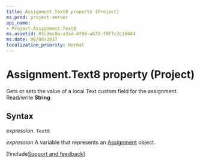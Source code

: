 ```yaml
---
title: Assignment.Text8 property (Project)
ms.prod: project-server
api_name:
- Project.Assignment.Text8
ms.assetid: 83c2ec8a-a3ad-4f0d-ab72-f9f7c3c1d444
ms.date: 06/08/2017
localization_priority: Normal
---
```



# Assignment.Text8 property (Project)

Gets or sets the value of a local Text custom field for the assignment. Read/write  **String**.


## Syntax

_expression_. `Text8`

_expression_ A variable that represents an [Assignment](./Project.Assignment.md) object.

[!include[Support and feedback](~/includes/feedback-boilerplate.md)]